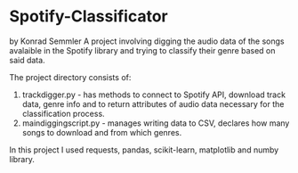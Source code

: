 # Spotify-Classificator
by Konrad Semmler
A project involving digging the audio data of the songs avalaible in the Spotify library and trying to classify their genre based on said data. 

The project directory consists of:
1. trackdigger.py - has methods to connect to Spotify API, download track data, genre info and to return attributes of audio data necessary for the classification process.
2. maindiggingscript.py - manages writing data to CSV, declares how many songs to download and from which genres.

In this project I used requests, pandas, scikit-learn, matplotlib and numby library.
